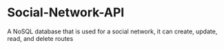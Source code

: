 # Social-Network-API
A NoSQL database that is used for a social network, it can create, update, read, and delete routes
